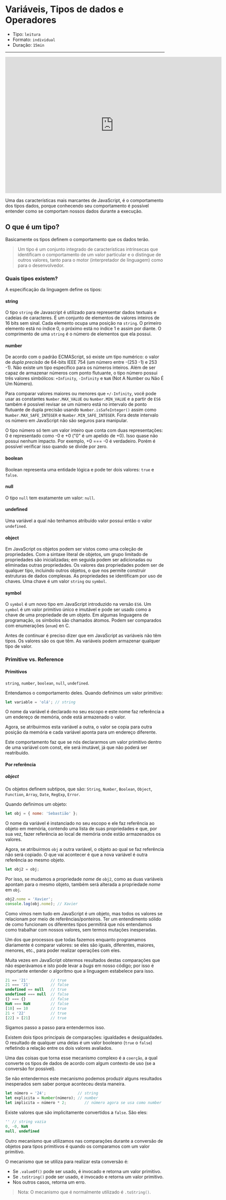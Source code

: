 # Variáveis, Tipos de dados e Operadores

* Tipo: `leitura`
* Formato: `individual`
* Duração: `15min`

***

<iframe src="https://goo.gl/Wh12VV" frameborder="0" width="684" height="430"
allowfullscreen="true" mozallowfullscreen="true" webkitallowfullscreen="true">
</iframe>

Uma das características mais marcantes de JavaScript, é o comportamento dos tipos dados, porque conhecendo seu comportamento é possível entender como se comportam nossos dados durante a execução.

## O que é um tipo?

Basicamente os tipos definem o comportamento que os dados terão.

> Um tipo é um conjunto integrado de características intrínsecas que identificam o comportamento de um valor particular e o distingue de outros valores, tanto para o motor (interpretador de linguagem) como para o desenvolvedor.

### Quais tipos existem?

A especificação da linguagem define os tipos:

#### string

O tipo `string` de Javascript é utilizado para representar dados textuais e cadeias de caracteres. É um conjunto de elementos de valores inteiros de 16 bits sem sinal. Cada elemento ocupa uma posição na `string`. O primeiro elemento está no índice 0, o próximo está no índice 1 e assim por diante. O comprimento de uma `string` é o número de elementos que ela possui.

#### number

De acordo com o padrão ECMAScript, só existe um tipo numérico: o valor de _dupla precisão_ de 64-bits IEEE 754 (um número entre -(253 -1) e 253 -1). Não existe um tipo específico para os números inteiros. Além de ser capaz de armazenar números com ponto flutuante, o tipo número possui três valores simbólicos: `+Infinity`, `-Infinity` e `NaN` (Not A Number ou Não É Um Número).

Para comparar valores maiores ou menores que `+/-Infinity`, você pode usar as constantes `Number.MAX_VALUE` ou `Number.MIN_VALUE` e a partir de `ES6` também é possível revisar se um número está no intervalo de ponto flutuante de dupla precisão usando `Number.isSafeInteger()` assim como `Number.MAX_SAFE_INTEGER` e `Number.MIN_SAFE_INTEGER`. Fora deste intervalo os número em JavaScript não são seguros para manipular.

O tipo número só tem um valor inteiro que conta com duas representações: 0 é representado como -0 e +0 ("0" é um apelido de +0). Isso quase não possui nenhum impacto. Por exemplo, +0 === -0 é verdadeiro. Porém é possível verificar isso quando se divide por zero.

#### boolean

Boolean representa uma entidade lógica e pode ter dois valores: `true` e `false`.

#### null

O tipo `null` tem exatamente um valor: `null`.

#### undefined

Uma variável a qual não tenhamos atribuído valor possui então o valor `undefined`.

#### object

Em JavaScript os objetos podem ser vistos como uma coleção de propriedades. Com a sintaxe literal de objetos, um grupo limitado de propriedades são inicializadas; em seguida podem ser adicionadas ou eliminadas outras propriedades. Os valores das propriedades podem ser de qualquer tipo, incluindo outros objetos, o que nos permite construir estruturas de dados complexas. As propriedades se identificam por uso de chaves. Uma chave é um valor `string` ou `symbol`.

#### symbol

O `symbol` é um novo tipo em JavaScript introduzido na versão `ES6`. Um `symbol` é um valor primitivo único e imutável e pode ser usado como a chave de uma propriedade de um objeto. Em algumas linguagens de programação, os símbolos são chamados átomos. Podem ser comparados com enumerações (`enum`) en C.

Antes de continuar é preciso dizer que em JavaScript as variáveis não têm tipos. Os valores são os que têm. As variáveis podem armazenar qualquer tipo de valor.

### Primitive vs. Reference

#### Primitivos

`string`, `number`, `boolean`, `null`, `undefined`.

Entendamos o comportamento deles. Quando definimos um valor primitivo:

```js
let variable = 'olá'; // string
```

O nome da variável é declarado no seu escopo e este nome faz referência a um endereço de memória, onde está armazenado o valor.

Agora, se atribuirmos esta variável a outra, o valor se copia para outra posição da memória e cada variável aponta para um endereço diferente.

Este comportamento faz que se nós declararmos um valor primitivo dentro de uma variável com const, ele será imutável, já que não poderá ser reatribuído.

#### Por referência

##### object

Os objetos definem subtipos, que são: `String`, `Number`, `Boolean`, `Object`, `Function`, `Array`, `Date`, `RegExp`, `Error`.

Quando definimos um objeto:

```js
let obj = { nome: 'Sebastião' };
```

O nome da variável é instanciado no seu escopo e ele faz referência ao objeto em memória, contendo uma lista de suas propriedades e que, por sua vez, fazer referência ao local de memória onde estão armazenados os valores.

Agora, se atribuirmos `obj` a outra variável, o objeto ao qual se faz referência não será copiado. O que vai acontecer é que a nova variável é outra referência ao mesmo objeto.

```js
let obj2 = obj;
```

Por isso, se mudamos a propriedade _nome_ de `obj2`, como as duas variáveis apontam para o mesmo objeto, também será alterada a propriedade _nome_ em `obj`.

```js
obj2.nome = 'Xavier';
console.log(obj.nome); // Xavier
```

Como vimos nem tudo em JavaScript é um objeto, mas todos os valores se relacionam por meio de referências/ponteiros. Ter um entendimento sólido de como funcionam os diferentes tipos permitirá que nós entendamos como trabalhar com nossos valores, sem termos mutações inesperadas.

Um dos que processos que todas fazemos enquanto programamos diariamente é comparar valores: se eles são iguais, diferentes, maiores, menores, etc., para poder realizar operações com eles. 

Muita vezes em JavaScript obtermos resultados destas comparações que não esperávamos e isto pode levar a *bugs* em nosso código; por isso é importante entender o algoritmo que a linguagem estabelece para isso.

```js
21 == '21'          // true
21 === '21'         // false
undefined == null   // true
undefined === null  // false
{} === {}           // false
NaN === NaN         // false
[10] == 10          // true
21 < '22'           // true
[22] > [21]         // true
```

Sigamos passo a passo para entendermos isso.

Existem dois tipos principais de comparações: igualdades e desigualdades. O resultado de qualquer uma delas é um valor booleano (`true` o `false`) refletindo a relação entre os dois valores avaliados.

Uma das coisas que torna esse mecanismo complexo é a `coerção`, a qual converte os tipos de dados de acordo com algum contexto de uso (se a conversão for possível).

Se não entendermos este mecanismo podemos produzir alguns resultados inesperados sem saber porque aconteceu desta maneira.

```js
let número = '24';              // string
let explicita = Number(número); // number
let implicita = número * 2;        // número agora se usa como number
```

Existe valores que são implicitamente convertidos a `false`. São eles:

```js
'' // string vazia
0, -0, NaN
null, undefined
```
Outro mecanismo que utilizamos nas comparações durante a conversão de objetos para tipos primitivos é quando os comparamos com um valor primitivo.

O mecanismo que se utiliza para realizar esta conversão é:

* Se `.valueOf()` pode ser usado, é invocado e retorna um valor primitivo.
* Se `.toString()` pode ser usado, é invocado e retorna um valor primitivo.
* Nos outros casos, retorna um erro.

> Nota: O mecanismo que é normalmente utilizado é `.toString()`.
